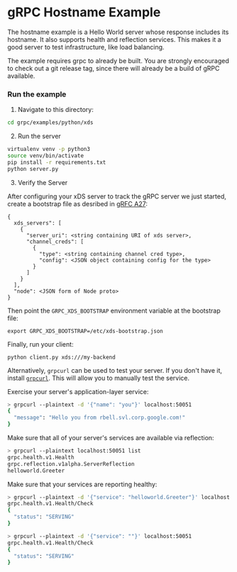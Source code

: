 gRPC Hostname Example
=====================

The hostname example is a Hello World server whose response includes its
hostname. It also supports health and reflection services. This makes it a good
server to test infrastructure, like load balancing.

The example requires grpc to already be built. You are strongly encouraged
to check out a git release tag, since there will already be a build of gRPC
available.

### Run the example

1. Navigate to this directory:

```sh
cd grpc/examples/python/xds
```

2. Run the server

```sh
virtualenv venv -p python3
source venv/bin/activate
pip install -r requirements.txt
python server.py
```

3. Verify the Server

After configuring your xDS server to track the gRPC server we just started,
create a bootstrap file as desribed in [gRFC A27](https://github.com/grpc/proposal/blob/master/A27-xds-global-load-balancing.md):

```
{
  xds_servers": [
    {
      "server_uri": <string containing URI of xds server>,
      "channel_creds": [
        {
          "type": <string containing channel cred type>,
          "config": <JSON object containing config for the type>
        }
      ]
    }
  ],
  "node": <JSON form of Node proto>
}
```

Then point the `GRPC_XDS_BOOTSTRAP` environment variable at the bootstrap file:

```
export GRPC_XDS_BOOTSTRAP=/etc/xds-bootstrap.json
```

Finally, run your client:

```
python client.py xds:///my-backend
```

Alternatively, `grpcurl` can be used to test your server. If you don't have it,
install [`grpcurl`](https://github.com/fullstorydev/grpcurl/releases). This will allow
you to manually test the service.

Exercise your server's application-layer service:

```sh
> grpcurl --plaintext -d '{"name": "you"}' localhost:50051
{
  "message": "Hello you from rbell.svl.corp.google.com!"
}
```

Make sure that all of your server's services are available via reflection:

```sh
> grpcurl --plaintext localhost:50051 list
grpc.health.v1.Health
grpc.reflection.v1alpha.ServerReflection
helloworld.Greeter
```

Make sure that your services are reporting healthy:

```sh
> grpcurl --plaintext -d '{"service": "helloworld.Greeter"}' localhost:50051
grpc.health.v1.Health/Check
{
  "status": "SERVING"
}

> grpcurl --plaintext -d '{"service": ""}' localhost:50051
grpc.health.v1.Health/Check
{
  "status": "SERVING"
}
```
